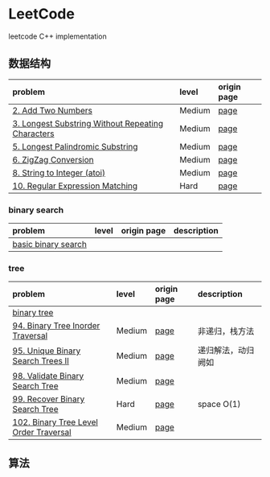 # LeetCode
leetcode C++ implementation

## 数据结构

| problem       | level  |  origin page |
|:--------------|:------|:------------|
|[2. Add Two Numbers](https://github.com/kant-chan/LeetCode/blob/master/cpp/step_by_order/2_AddTwoNumbers.cpp)|Medium|[page](https://leetcode.com/problems/add-two-numbers/)|
|[3. Longest Substring Without Repeating Characters](https://github.com/kant-chan/LeetCode/blob/master/cpp/step_by_order/3_LongestSubstring.cpp)|Medium|[page](https://leetcode.com/problems/longest-substring-without-repeating-characters/)|
|[5. Longest Palindromic Substring](https://github.com/kant-chan/LeetCode/blob/master/cpp/step_by_order/5_LongestPalindromicSubstring.cpp)|Medium|[page](https://leetcode.com/problems/longest-palindromic-substring/)|
|[6. ZigZag Conversion](https://github.com/kant-chan/LeetCode/blob/master/cpp/step_by_order/6_ZigZagConversion.cpp)|Medium|[page](https://leetcode.com/problems/zigzag-conversion/)|
|[8. String to Integer (atoi)](https://github.com/kant-chan/LeetCode/blob/master/cpp/step_by_order/8_StringtoInteger.cpp)|Medium|[page](https://leetcode.com/problems/string-to-integer-atoi/)|
|[10. Regular Expression Matching](https://github.com/kant-chan/LeetCode/blob/master/cpp/step_by_order/10_RegularMatch.cpp)|Hard|[page](https://leetcode.com/problems/regular-expression-matching/)|

### binary search

| problem | level | origin page | description |
|:--------|:------|:------------|:------------|
|[basic binary search](https://github.com/kant-chan/LeetCode/blob/master/cpp/binary_search/BinarySearch.cpp)|||

### tree

| problem | level | origin page | description |
|:--------|:------|:------------|:------------|
|[binary tree](https://github.com/kant-chan/LeetCode/blob/master/cpp/tree/BinaryTree.cpp)|||
|[94. Binary Tree Inorder Traversal](https://github.com/kant-chan/LeetCode/blob/master/cpp/tree/94_BinaryTreeInorderTraversal.cpp)|Medium|[page](https://leetcode.com/problems/binary-tree-inorder-traversal/)|非递归，栈方法|
|[95. Unique Binary Search Trees II](https://github.com/kant-chan/LeetCode/blob/master/cpp/tree/95_UniqueBinarySearchTreesII.cpp)|Medium|[page](https://leetcode.com/problems/unique-binary-search-trees-ii/)|递归解法，动归阙如|
|[98. Validate Binary Search Tree](https://github.com/kant-chan/LeetCode/blob/master/cpp/tree/98_ValidateBinarySearchTree.cpp)|Medium|[page](https://leetcode.com/problems/validate-binary-search-tree/)||
|[99. Recover Binary Search Tree](https://github.com/kant-chan/LeetCode/blob/master/cpp/tree/99_RecoverBinarySearchTree.cpp)|Hard|[page](https://leetcode.com/problems/recover-binary-search-tree/)|space O(1)|
|[102. Binary Tree Level Order Traversal](https://github.com/kant-chan/LeetCode/blob/master/cpp/tree/102_BinaryTreeLevelOrderTraversal.cpp)|Medium|[page](https://leetcode.com/problems/binary-tree-level-order-traversal/)||


## 算法
